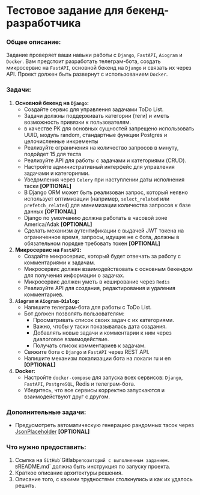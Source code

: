 # **Тестовое задание для бекенд-разработчика**

### **Общее описание:**

Задание проверяет ваши навыки работы с `Django`, `FastAPI`, `Aiogram` и `Docker`. Вам предстоит разработать телеграм-бота, создать микросервис на `FastAPI`, основной бекенд на `Django` и связать их через API. Проект должен быть развернут с использованием `Docker`.

### **Задачи:**

1. **Основной бекенд на `Django`:**
    - Создайте сервис для управления задачами ToDo List.
    - Задачи должны поддерживать категории (теги) и иметь возможность привязки к пользователям.
    - в качестве PK для основных сущностей запрещено использовать UUID, модуль random, стандартные функции Postgres и целочисленные инкременты
    - Реализуйте ограничения на количество запросов в минуту, подойдет 15 для теста
    - Реализуйте API для работы с задачами и категориями (CRUD).
    - Настройте административный интерфейс для управления задачами и категориями.
    - Уведомления через `Celery` при наступлении даты исполнения таски **[OPTIONAL]**
    - В Django ORM может быть реализован запрос, который неявно использует оптимизации (например, `select_related` или `prefetch_related`) для минимизации количества запросов к базе данных **[OPTIONAL]**
    - Django по умолчанию должна работать в часовой зоне America/Adak [](https://en.wikipedia.org/wiki/America/Adak)**[OPTIONAL]**
    - Сделать механизм аутентификации c выдачей JWT токена на ограниченное время, запросы, идущие не с бота, должны в обязательном порядке требовать токен [](https://en.wikipedia.org/wiki/America/Adak)**[OPTIONAL]**
2. **Микросервис на `FastAPI`:**
    - Создайте микросервис, который будет отвечать за работу с комментариями к задачам.
    - Микросервис должен взаимодействовать с основным бекендом для получения информации о задачах.
    - Микросервис должен уметь в кеширование через `Redis`
    - Реализуйте API для создания, редактирования и удаления комментариев.
3. **`Aiogram` и `Aiogram-Dialog`:**
    - Напишите телеграм-бота для работы с ToDo List.
    - Бот должен позволять пользователям:
        - Просматривать список своих задач с их категориями.
        - Важно, чтобы у таски показывалась дата создания.
        - Добавлять новые задачи и комментарии к ним через диалоговое взаимодействие.
        - Получать список комментариев к задачам.
    - Свяжите бота с `Django` и `FastAPI` через REST API.
    - Напишите механизм локализации бота на локали ru и en [](https://en.wikipedia.org/wiki/America/Adak)**[OPTIONAL]**
4. **Docker:**
    - Настройте `docker-compose` для запуска всех сервисов: `Django`, `FastAPI`, `PostgreSQL`, Redis и телеграм-бота.
    - Убедитесь, что все сервисы корректно запускаются и взаимодействуют друг с другом.

### **Дополнительные задачи:**

- Предусмотреть автоматическую генерацию рандомных тасок через [JsonPlaceholder](https://jsonplaceholder.typicode.com/) **[OPTIONAL]**

### **Что нужно предоставить:**

1. Ссылка на `GitHub`\`Gitlab` репозиторий с выполненным заданием. В `README.md` должна быть инструкция по запуску проекта.
2. Краткое описание архитектуры решения.
3. Описание того, с какими трудностями столкнулись и как их удалось решить.

